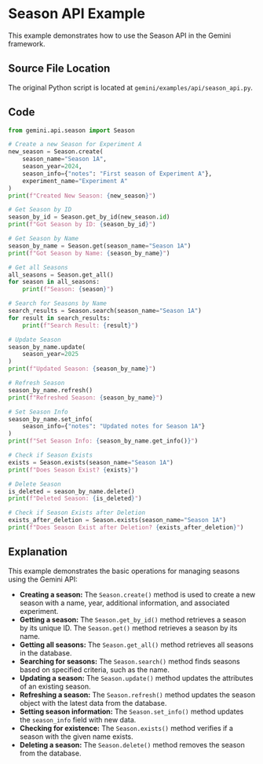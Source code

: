# Season API Example

This example demonstrates how to use the Season API in the Gemini framework.

## Source File Location

The original Python script is located at `gemini/examples/api/season_api.py`.

## Code

```python
from gemini.api.season import Season

# Create a new Season for Experiment A
new_season = Season.create(
    season_name="Season 1A",
    season_year=2024,
    season_info={"notes": "First season of Experiment A"},
    experiment_name="Experiment A"
)
print(f"Created New Season: {new_season}")

# Get Season by ID
season_by_id = Season.get_by_id(new_season.id)
print(f"Got Season by ID: {season_by_id}")

# Get Season by Name
season_by_name = Season.get(season_name="Season 1A")
print(f"Got Season by Name: {season_by_name}")

# Get all Seasons
all_seasons = Season.get_all()
for season in all_seasons:
    print(f"Season: {season}")

# Search for Seasons by Name
search_results = Season.search(season_name="Season 1A")
for result in search_results:
    print(f"Search Result: {result}")

# Update Season
season_by_name.update(
    season_year=2025
)
print(f"Updated Season: {season_by_name}")

# Refresh Season
season_by_name.refresh()
print(f"Refreshed Season: {season_by_name}")

# Set Season Info
season_by_name.set_info(
    season_info={"notes": "Updated notes for Season 1A"}
)
print(f"Set Season Info: {season_by_name.get_info()}")

# Check if Season Exists
exists = Season.exists(season_name="Season 1A")
print(f"Does Season Exist? {exists}")

# Delete Season
is_deleted = season_by_name.delete()
print(f"Deleted Season: {is_deleted}")

# Check if Season Exists after Deletion
exists_after_deletion = Season.exists(season_name="Season 1A")
print(f"Does Season Exist after Deletion? {exists_after_deletion}")
```

## Explanation

This example demonstrates the basic operations for managing seasons using the Gemini API:

*   **Creating a season:** The `Season.create()` method is used to create a new season with a name, year, additional information, and associated experiment.
*   **Getting a season:** The `Season.get_by_id()` method retrieves a season by its unique ID. The `Season.get()` method retrieves a season by its name.
*   **Getting all seasons:** The `Season.get_all()` method retrieves all seasons in the database.
*   **Searching for seasons:** The `Season.search()` method finds seasons based on specified criteria, such as the name.
*   **Updating a season:** The `Season.update()` method updates the attributes of an existing season.
*   **Refreshing a season:** The `Season.refresh()` method updates the season object with the latest data from the database.
*   **Setting season information:** The `Season.set_info()` method updates the `season_info` field with new data.
*   **Checking for existence:** The `Season.exists()` method verifies if a season with the given name exists.
*   **Deleting a season:** The `Season.delete()` method removes the season from the database.
